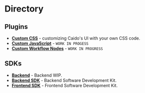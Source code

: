 # Directory

## Plugins

- **[Custom CSS](./plugins/custom_css.md)** - customizing Caido's UI with your own CSS code.
- **[Custom JavaScript](./plugins/custom_js.md)** - `WORK IN PROGESS`
- **[Custom Workflow Nodes](./plugins/custom_workflow_nodes.md)** - `WORK IN PROGRESS`

## SDKs

- **[Backend](./sdks/backend.md)** - Backend WIP.
- **[Backend SDK](./sdks/backend_sdk.md)** - Backend Software Development Kit.
- **[Frontend SDK](./sdks/frontend_sdk.md)** - Frontend Software Development Kit.
